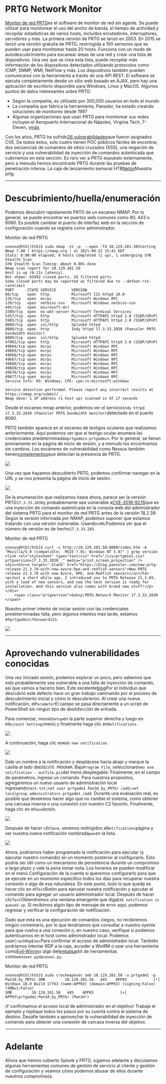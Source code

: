 # PRTG Network Monitor

[Monitor de red PRTG](https://www.paessler.com/prtg)es el software de monitor de red sin agente. Se puede utilizar para monitorear el uso del ancho de banda, el tiempo de actividad y recopilar estadísticas de varios hosts, incluidos enrutadores, interruptores, servidores y más. La primera versión de PRTG se lanzó en 2003. En 2015 se lanzó una versión gratuita de PRTG, restringida a 100 sensores que se pueden usar para monitorear hasta 20 hosts. Funciona con un modo de autodescubrimiento para escanear áreas de una red y crear una lista de dispositivos. Una vez que se crea esta lista, puede recopilar más información de los dispositivos detectados utilizando protocolos como ICMP, SNMP, WMI, NetFlow y más. Los dispositivos también pueden comunicarse con la herramienta a través de una API REST. El software se ejecuta completamente desde un sitio web basado en AJAX, pero hay una aplicación de escritorio disponible para Windows, Linux y MacOS. Algunos puntos de datos interesantes sobre PRTG:

- Según la compañía, es utilizado por 300,000 usuarios en todo el mundo
- La compañía que fabrica la herramienta, Paessler, ha estado creando soluciones de monitoreo desde 1997
- Algunas organizaciones que usan PRTG para monitorear sus redes incluyen el Aeropuerto Internacional de Nápoles, Virginia Tech, 7-Eleven, y[más](https://www.paessler.com/company/casestudies)

Con los años, PRTG ha sufrido[26 vulnerabilidades](https://www.cvedetails.com/vulnerability-list/vendor_id-5034/product_id-35656/Paessler-Prtg-Network-Monitor.html)que fueron asignados CVE. De todos estos, solo cuatro tienen POC públicos fáciles de encontrar, dos secuencias de comandos de sitios cruzados (XSS), una negación de servicio y una vulnerabilidad de inyección de comandos autenticada que cubriremos en esta sección. Es raro ver a PRTG expuesto externamente, pero a menudo hemos encontrado PRTG durante las pruebas de penetración interna. La caja de lanzamiento semanal HTB[Netón](https://0xdf.gitlab.io/2019/06/29/htb-netmon.html)Muestra prtg.

---

# **Descubrimiento/huella/enumeración**

Podemos descubrir rápidamente PRTG de un escaneo NMAP. Por lo general, se puede encontrar en puertos web comunes como 80, 443 o 8080. Es posible cambiar el puerto de interfaz web en la sección de configuración cuando se registra como administrador.

Monitor de red PRTG

```
xnoxos@htb[/htb]$ sudo nmap -sV -p- --open -T4 10.129.201.50Starting Nmap 7.80 ( https://nmap.org ) at 2021-09-22 15:41 EDT
Stats: 0:00:00 elapsed; 0 hosts completed (1 up), 1 undergoing SYN Stealth Scan
SYN Stealth Scan Timing: About 0.06% done
Nmap scan report for 10.129.201.50
Host is up (0.11s latency).
Not shown: 65492 closed ports, 24 filtered ports
Some closed ports may be reported as filtered due to --defeat-rst-ratelimit
PORT      STATE SERVICE       VERSION
80/tcp    open  http          Microsoft IIS httpd 10.0
135/tcp   open  msrpc         Microsoft Windows RPC
139/tcp   open  netbios-ssn   Microsoft Windows netbios-ssn
445/tcp   open  microsoft-ds?
3389/tcp  open  ms-wbt-server Microsoft Terminal Services
5357/tcp  open  http          Microsoft HTTPAPI httpd 2.0 (SSDP/UPnP)
5985/tcp  open  http          Microsoft HTTPAPI httpd 2.0 (SSDP/UPnP)
8000/tcp  open  ssl/http      Splunkd httpd
8080/tcp  open  http          Indy httpd 17.3.33.2830 (Paessler PRTG bandwidth monitor)
8089/tcp  open  ssl/http      Splunkd httpd
47001/tcp open  http          Microsoft HTTPAPI httpd 2.0 (SSDP/UPnP)
49664/tcp open  msrpc         Microsoft Windows RPC
49665/tcp open  msrpc         Microsoft Windows RPC
49666/tcp open  msrpc         Microsoft Windows RPC
49667/tcp open  msrpc         Microsoft Windows RPC
49668/tcp open  msrpc         Microsoft Windows RPC
49669/tcp open  msrpc         Microsoft Windows RPC
49676/tcp open  msrpc         Microsoft Windows RPC
49677/tcp open  msrpc         Microsoft Windows RPC
Service Info: OS: Windows; CPE: cpe:/o:microsoft:windows

Service detection performed. Please report any incorrect results at https://nmap.org/submit/ .
Nmap done: 1 IP address (1 host up) scanned in 97.17 seconds

```

Desde el escaneo nmap anterior, podemos ver el servicio`Indy httpd 17.3.33.2830 (Paessler PRTG bandwidth monitor)`detectado en el puerto 8080.

PRTG también aparece en el escaneo de testigos oculares que realizamos anteriormente. Aquí podemos ver que el testigo ocular enumera las credenciales predeterminadas`prtgadmin:prtgadmin`. Por lo general, se llenan previamente en la página de inicio de sesión, y a menudo los encontramos sin cambios. Los escáneres de vulnerabilidad como Nessus también tienen[complementos](https://www.tenable.com/plugins/nessus/51874)que detectan la presencia de PRTG.

![](https://academy.hackthebox.com/storage/modules/113/prtg_eyewitness.png)

Una vez que hayamos descubierto PRTG, podemos confirmar navegar en la URL y se nos presenta la página de inicio de sesión.

![](https://academy.hackthebox.com/storage/modules/113/prtg_login.png)

De la enumeración que realizamos hasta ahora, parece ser la versión PRTG`17.3.33.2830`y probablemente sea vulnerable a[CVE-2018-9276](https://nvd.nist.gov/vuln/detail/CVE-2018-9276)que es una inyección de comando autenticada en la consola web del administrador del sistema PRTG para el monitor de red PRTG antes de la versión 18.2.39. Según la versión informada por NMAP, podemos suponer que estamos tratando con una versión vulnerable. Usando`cURL`Podemos ver que el número de versión es de hecho`17.3.33.283`.

Monitor de red PRTG

```
xnoxos@htb[/htb]$ curl -s http://10.129.201.50:8080/index.htm -A "Mozilla/5.0 (compatible;  MSIE 7.01; Windows NT 5.0)" | grep version  <link rel="stylesheet" type="text/css" href="/css/prtgmini.css?prtgversion=17.3.33.2830__" media="print,screen,projection" />
<div><h3><a target="_blank" href="https://blog.paessler.com/new-prtg-release-21.3.70-with-new-azure-hpe-and-redfish-sensors">New PRTG release 21.3.70 with new Azure, HPE, and Redfish sensors</a></h3><p>Just a short while ago, I introduced you to PRTG Release 21.3.69, with a load of new sensors, and now the next version is ready for installation. And this version also comes with brand new stuff!</p></div>
    <span class="prtgversion">&nbsp;PRTG Network Monitor 17.3.33.2830 </span>

```

Nuestro primer intento de iniciar sesión con las credenciales predeterminadas falla, pero algunos intentos más tarde, estamos en`prtgadmin:Password123`.

![](https://academy.hackthebox.com/storage/modules/113/prtg_logged_in.png)

---

# **Aprovechando vulnerabilidades conocidas**

Una vez iniciado sesión, podemos explorar un poco, pero sabemos que esto probablemente sea vulnerable a una falla de inyección de comando, así que vamos a hacerlo bien. Este excelente[blog](https://www.codewatch.org/blog/?p=453)Por el individuo que descubrió este defecto hace un gran trabajo caminando por el proceso de descubrimiento inicial y cómo lo descubrieron. Al crear una nueva notificación, el`Parameter`El campo se pasa directamente a un script de PowerShell sin ningún tipo de desinfección de entrada.

Para comenzar, mouse`Setup`en la parte superior derecha y luego en el`Account Settings`menú y finalmente haga clic en`Notifications`.

![](https://academy.hackthebox.com/storage/modules/113/prtg_notifications.png)

A continuación, haga clic en`Add new notification`.

![](https://academy.hackthebox.com/storage/modules/113/prtg_add.png)

Dale un nombre a la notificación y desplácese hacia abajo y marque la casilla al lado de`EXECUTE PROGRAM`. Bajo`Program File`, seleccionar`Demo exe notification - outfile.ps1`del menú desplegable. Finalmente, en el campo de parámetros, ingrese un comando. Para nuestros propósitos, agregaremos un nuevo usuario de administración local ingresando`test.txt;net user prtgadm1 Pwn3d_by_PRTG! /add;net localgroup administrators prtgadm1 /add`. Durante una evaluación real, es posible que deseemos hacer algo que no cambie el sistema, como obtener una carcasa inversa o una conexión con nuestro C2 favorito. Finalmente, haga clic en el`Save`botón.

![](https://academy.hackthebox.com/storage/modules/113/prtg_execute.png)

Después de hacer clic`Save`, seremos redirigidos al`Notifications`página y ver nuestra nueva notificación nombrada`pwn`en la lista.

![](https://academy.hackthebox.com/storage/modules/113/prtg_pwn.png)

Ahora, podríamos haber programado la notificación para ejecutar (y ejecutar nuestro comando) en un momento posterior al configurarlo. Esto podría ser útil como un mecanismo de persistencia durante un compromiso a largo plazo y vale la pena tomar nota. Los horarios se pueden modificar en el menú Configuración de la cuenta si queremos configurarlo para que se ejecute en un momento específico todos los días para recuperar nuestra conexión o algo de esa naturaleza. En este punto, todo lo que queda es hacer clic en el`Test`Botón para ejecutar nuestra notificación y ejecutar el comando para agregar un usuario administrador local. Después de hacer clic`Test`Obtendremos una ventana emergente que diga`EXE notification is queued up`. Si recibimos algún tipo de mensaje de error aquí, podemos regresar y verificar la configuración de notificación.

Dado que esta es una ejecución de comandos ciegos, no recibiremos ningún comentario, por lo que tendríamos que consultar a nuestro oyente para que vuelva a una conexión o, en nuestro caso, verifique si podemos autenticarnos en el host como administrador local. Podemos usar`CrackMapExec`Para confirmar el acceso de administrador local. También podríamos intentar RDP a la caja, acceder a WinRM o usar una herramienta como[Evil-Winrm](https://github.com/Hackplayers/evil-winrm)o algo del[embalsar](https://github.com/SecureAuthCorp/impacket)kit de herramientas como`wmiexec.py`o`psexec.py`.

Monitor de red PRTG

```
xnoxos@htb[/htb]$ sudo crackmapexec smb 10.129.201.50 -u prtgadm1 -p Pwn3d_by_PRTG! SMB         10.129.201.50   445    APP03            [*] Windows 10.0 Build 17763 (name:APP03) (domain:APP03) (signing:False) (SMBv1:False)
SMB         10.129.201.50   445    APP03            [+] APP03\prtgadm1:Pwn3d_by_PRTG! (Pwn3d!)

```

¡Y confirmamos el acceso local de administrador en el objetivo! Trabaje el ejemplo y replique todos los pasos por su cuenta contra el sistema de destino. Desafíe también a aprovechar la vulnerabilidad de inyección de comando para obtener una conexión de carcasa inversa del objetivo.

---

# **Adelante**

Ahora que hemos cubierto Splunk y PRTG, sigamos adelante y discutamos algunas herramientas comunes de gestión de servicio al cliente y gestión de configuración y veamos cómo podemos abusar de ellos durante nuestros compromisos.